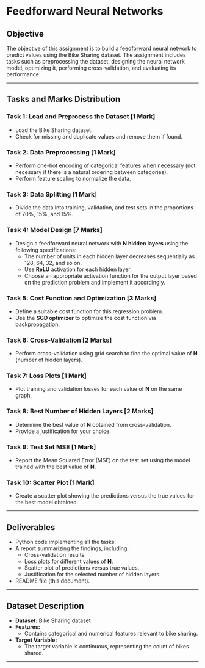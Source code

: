 # Feedforward Neural Networks

## Objective
The objective of this assignment is to build a feedforward neural network to predict values using the Bike Sharing dataset. The assignment includes tasks such as preprocessing the dataset, designing the neural network model, optimizing it, performing cross-validation, and evaluating its performance.

---

## Tasks and Marks Distribution

### **Task 1: Load and Preprocess the Dataset** [1 Mark]
- Load the Bike Sharing dataset.
- Check for missing and duplicate values and remove them if found.

### **Task 2: Data Preprocessing** [1 Mark]
- Perform one-hot encoding of categorical features when necessary (not necessary if there is a natural ordering between categories).
- Perform feature scaling to normalize the data.

### **Task 3: Data Splitting** [1 Mark]
- Divide the data into training, validation, and test sets in the proportions of 70%, 15%, and 15%.

### **Task 4: Model Design** [7 Marks]
- Design a feedforward neural network with **N hidden layers** using the following specifications:
  - The number of units in each hidden layer decreases sequentially as 128, 64, 32, and so on.
  - Use **ReLU** activation for each hidden layer.
  - Choose an appropriate activation function for the output layer based on the prediction problem and implement it accordingly.

### **Task 5: Cost Function and Optimization** [3 Marks]
- Define a suitable cost function for this regression problem.
- Use the **SGD optimizer** to optimize the cost function via backpropagation.

### **Task 6: Cross-Validation** [2 Marks]
- Perform cross-validation using grid search to find the optimal value of **N** (number of hidden layers).

### **Task 7: Loss Plots** [1 Mark]
- Plot training and validation losses for each value of **N** on the same graph.

### **Task 8: Best Number of Hidden Layers** [2 Marks]
- Determine the best value of **N** obtained from cross-validation.
- Provide a justification for your choice.

### **Task 9: Test Set MSE** [1 Mark]
- Report the Mean Squared Error (MSE) on the test set using the model trained with the best value of **N**.

### **Task 10: Scatter Plot** [1 Mark]
- Create a scatter plot showing the predictions versus the true values for the best model obtained.

---

## Deliverables
- Python code implementing all the tasks.
- A report summarizing the findings, including:
  - Cross-validation results.
  - Loss plots for different values of **N**.
  - Scatter plot of predictions versus true values.
  - Justification for the selected number of hidden layers.
- README file (this document).

---

## Dataset Description
- **Dataset:** Bike Sharing dataset
- **Features:**
  - Contains categorical and numerical features relevant to bike sharing.
- **Target Variable:**
  - The target variable is continuous, representing the count of bikes shared.

---

